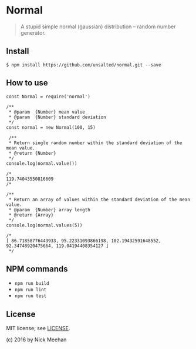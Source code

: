 # Normal

> A stupid simple normal (gaussian) distribution – random number generator.

## Install

```
$ npm install https://github.com/unsalted/normal.git --save
```

## How to use

```
const Normal = require('normal')

/**
 * @param  {Number} mean value
 * @param  {Number} standard deviation
 */
const normal = new Normal(100, 15)

 /**
 * Return single random number within the standard deviation of the mean value.
 * @return {Number}
 */
console.log(normal.value())

/*
119.74043550816609
/*

/**
 * Return an array of values within the standard deviation of the mean value.
 * @param  {Number} array length
 * @return {Array}
 */
console.log(normal.values(5))

/*
[ 86.71858776443933, 95.22331093866198, 102.19432591648552, 92.34748920475664, 119.04194408354127 ]
 */

```

## NPM commands

- `npm run build`
- `npm run lint`
- `npm run test`

## License

MIT license; see [LICENSE](./LICENSE).

(c) 2016 by Nick Meehan
